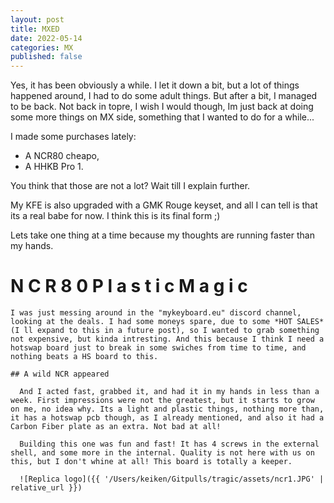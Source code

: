 ```yaml
---
layout: post
title: MXED
date: 2022-05-14
categories: MX
published: false
---
```



  Yes, it has been obviously a while. I let it down a bit, but a lot of things happened around, I had to do some adult things. But after a bit, I managed to be back. Not back in topre, I wish I would though, Im just back at doing some more things on MX side, something that I wanted to do for a while...

  I made some purchases lately:
  - A NCR80 cheapo,
  - A HHKB Pro 1.

  You think that those are not a lot? Wait till I explain further.

  My KFE is also upgraded with a GMK Rouge keyset, and all I can tell is that its a real babe for now. I think this is its final form ;)

  Lets take one thing at a time because my thoughts are running faster than my hands.

  # N C R 8 0 P l a s t i c M a g i c # 

    I was just messing around in the "mykeyboard.eu" discord channel, looking at the deals. I had some moneys spare, due to some *HOT SALES* (I ll expand to this in a future post), so I wanted to grab something not expensive, but kinda intresting. And this because I think I need a hotswap board just to break in some swiches from time to time, and nothing beats a HS board to this.

    ## A wild NCR appeared

      And I acted fast, grabbed it, and had it in my hands in less than a week. First impressions were not the greatest, but it starts to grow on me, no idea why. Its a light and plastic things, nothing more than, it has a hotswap pcb though, as I already mentioned, and also it had a Carbon Fiber plate as an extra. Not bad at all!

      Building this one was fun and fast! It has 4 screws in the external shell, and some more in the internal. Quality is not here with us on this, but I don't whine at all! This board is totally a keeper.

      ![Replica logo]({{ '/Users/keiken/Gitpulls/tragic/assets/ncr1.JPG' | relative_url }})
